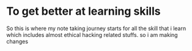 # To get better at learning skills
So this is where my note taking journey starts for all the skill that i learn which includes almost ethical hacking related stuffs.
so i am making changes
